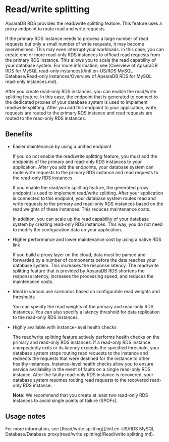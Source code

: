 # Read/write splitting

ApsaraDB RDS provides the read/write splitting feature. This feature uses a proxy endpoint to route read and write requests.

If the primary RDS instance needs to process a large number of read requests but only a small number of write requests, it may become overwhelmed. This may even interrupt your workloads. In this case, you can create one or more read-only RDS instances to offload read requests from the primary RDS instance. This allows you to scale the read capability of your database system. For more information, see [Overview of ApsaraDB RDS for MySQL read-only instances](/intl.en-US/RDS MySQL Database/Read-only instances/Overview of ApsaraDB RDS for MySQL read-only instances.md).

After you create read-only RDS instances, you can enable the read/write splitting feature. In this case, the endpoint that is generated to connect to the dedicated proxies of your database system is used to implement read/write splitting. After you add this endpoint to your application, write requests are routed to the primary RDS instance and read requests are routed to the read-only RDS instances.

## Benefits

-   Easier maintenance by using a unified endpoint

    If you do not enable the read/write splitting feature, you must add the endpoints of the primary and read-only RDS instances to your application. After you add the endpoints, your database system can route write requests to the primary RDS instance and read requests to the read-only RDS instances.

    If you enable the read/write splitting feature, the generated proxy endpoint is used to implement read/write splitting. After your application is connected to this endpoint, your database system routes read and write requests to the primary and read-only RDS instances based on the read weights of these instances. This reduces maintenance costs.

    In addition, you can scale up the read capability of your database system by creating read-only RDS instances. This way, you do not need to modify the configuration data on your application.

-   Higher performance and lower maintenance cost by using a native RDS link

    If you build a proxy layer on the cloud, data must be parsed and forwarded by a number of components before the data reaches your database system. This increases the response latency. The read/write splitting feature that is provided by ApsaraDB RDS shortens the response latency, increases the processing speed, and reduces the maintenance costs.

-   Ideal in various use scenarios based on configurable read weights and thresholds

    You can specify the read weights of the primary and read-only RDS instances. You can also specify a latency threshold for data replication to the read-only RDS instances.

-   Highly available with instance-level health checks

    The read/write splitting feature actively performs health checks on the primary and read-only RDS instances. If a read-only RDS instance unexpectedly exits or its latency exceeds the specified threshold, your database system stops routing read requests to the instance and redirects the requests that were destined for the instance to other healthy instances. Instance-level health checks allow you to ensure service availability in the event of faults on a single read-only RDS instance. After the faulty read-only RDS instance is recovered, your database system resumes routing read requests to the recovered read-only RDS instance.

    **Note:** We recommend that you create at least two read-only RDS instances to avoid single points of failure \(SPOFs\).


## Usage notes

For more information, see [Read/write splitting](/intl.en-US/RDS MySQL Database/Database proxy(read/write splitting)/Read/write splitting.md).


